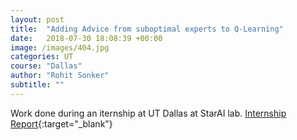 ```yaml
---
layout: post
title:  "Adding Advice from suboptimal experts to Q-Learning"
date:   2018-07-30 18:08:39 +00:00
image: /images/404.jpg
categories: UT
course: "Dallas"
author: "Rohit Sonker"
subtitle: ""
---
```

Work done during an iternship at UT Dallas at StarAI lab.
[Internship Report](http://openwsn.berkeley.edu/){:target="_blank"}

